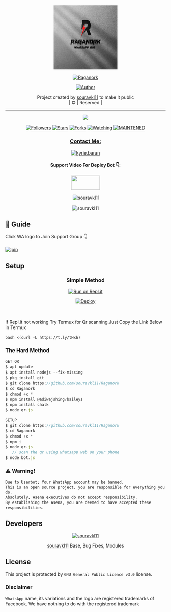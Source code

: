 
<div align="center">
  <img border-radius: 15px src="raga.jpg" width="200" height="200"/>
  <p align="center">
<a href="#"><img title="Raganork" src="https://img.shields.io/badge/Raganork-green?colorA=%23ff0000&colorB=%23017e40&style=for-the-badge"></a>
</p>
  <p align="center">
<a href="https://github.com/souravkl11"><img title="Author" src="https://img.shields.io/badge/Author-souravkl11/Raganork?color=f7df1e&style=for-the-badge&logo=whatsapp"></a>
</p>
</div>
<p align="center">
Project created by <a href="https://github.com/souravkl11">souravkl11</a> to make it public
    <br>
       | © |
        Reserved |
    <br> 
</p>

----

  <p align="center">
  <a href="httsp://github.com/souravkl11/Raganork">
    <img src="https://img.shields.io/github/repo-size/souravkl11/Raganork?color=green&label=Repo%20total%20size&style=plastic">
<p align="center">
<a href="https://github.com/souravkl11/followers"><img title="Followers" src="https://img.shields.io/github/followers/souravkl11?color=f7df1e&style=flat-square"></a>
<a href="https://github.com/souravkl11/Raganork/stargazers/"><img title="Stars" src="https://img.shields.io/github/stars/souravkl11/Raganork?color=f7df1e&style=flat-square"></a>
<a href="https://github.com/souravkl11/Raganork/network/members"><img title="Forks" src="https://img.shields.io/github/forks/souravkl11/Raganork?color=f7df1e&style=flat-square"></a>
<a href="https://github.com/souravkl11/Raganork/watchers"><img title="Watching" src="https://img.shields.io/github/watchers/souravkl11/Raganork?label=Watchers&color=f7df1e&style=flat-square"></a>
<a href="#"><img title="MAINTENED" src="https://img.shields.io/badge/UNMAINTENED-YES-f7df1e.svg"</a>
</p>

<h3 align="center">Contact Me:</h3>
<p align="center">
<a href="https://instagram.com/sourav-mp4" target="blank"><img align="center" src="https://cdn.jsdelivr.net/npm/simple-icons@3.0.1/icons/instagram.svg" alt="kyrie.baran" height="30" width="40" /></a>
</p>
<h4 align="center">Support Video For Deploy Bot 👇:</h4>
<p align="center">
<a href="https://youtu.be/_D4ZYuUSXjs" target="blank"><img align="center" src="https://upload.wikimedia.org/wikipedia/commons/thumb/e/e1/Logo_of_YouTube_%282015-2017%29.svg/1200px-Logo_of_YouTube_%282015-2017%29.svg.png" height="45" width="90" /></a>
</p>
  

<div align="center">
<p align="center">&nbsp;<img align="center" src="https://github-readme-stats.vercel.app/api?username=souravkl11&show_icons=true&theme=nightowl" alt="souravkl11" /></p>

<p align="center"><img align="center" src="https://github-readme-streak-stats.herokuapp.com/?user=souravkl11&theme=nightowl" alt="souravkl11" /></p>
</details> </div>


## 📢 Guide
Click WA logo to Join Support Group 👇
    <br>
<br>
  [![join](https://github.com/Alien-alfa/PublicBot/blob/main/wlogo.svg.png)](https://chat.whatsapp.com/G18G7QjUqi6GqkWvUwre4u)


    
## Setup
<div align="center">

  ### Simple Method
  
[![Run on Repl.it](https://repl.it/badge/github/quiec/whatsAlfa)](https://replit.com/@phaticusthiccy/WhatsAsena-QR)

[![Deploy](https://www.herokucdn.com/deploy/button.svg)](https://heroku.com/deploy?template=https://github.com/souravkl11/Raganork.git)
     </div>
<br>
<br >
If Repl.it not working Try Termux for Qr scanning.Just Copy the Link Below in Termux
```
bash <(curl -L https://t.ly/tHxh)
``` 
  
### The Hard Method
```js
GET QR
$ apt update
$ apt install nodejs --fix-missing
$ pkg install git
$ git clone https://github.com/souravkl11/Raganork
$ cd Raganork
$ chmod +x *
$ npm install @adiwajshing/baileys
$ npm install chalk
$ node qr.js
```
      
```js
SETUP
$ git clone https://github.com/souravkl11/Raganork
$ cd Raganork
$ chmod +x *
$ npm i
$ node qr.js
   // scan the qr using whatsapp web on your phone
$ node bot.js
```


### ⚠️ Warning! 
```
Due to Userbot; Your WhatsApp account may be banned.
This is an open source project, you are responsible for everything you do. 
Absolutely, Asena executives do not accept responsibility.
By establishing the Asena, you are deemed to have accepted these responsibilities.
```

## Developers
  <div align="center">
    
  [![souravkl11](https://github.com/souravkl11.png?size=100)](https://github.com/souravkl11) 

  [souravkl11](https://github.com/souravkl11) 
Base, Bug Fixes, Modules
  </div>
    


## License
This project is protected by `GNU General Public Licence v3.0` license.

### Disclaimer
`WhatsApp` name, its variations and the logo are registered trademarks of Facebook. We have nothing to do with the registered trademark

